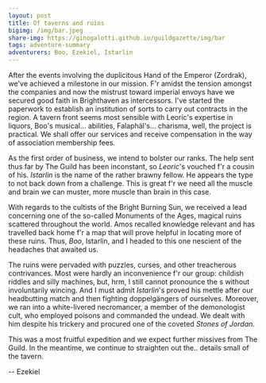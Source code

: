 ```yaml
---
layout: post
title: Of taverns and ruins
bigimg: /img/bar.jpeg
share-img: https://ginogalotti.github.io/guildgazette/img/bar
tags: adventure-summary
adventurers: Boo, Ezekiel, Istarlin
---
```

After the events involving the duplicitous Hand of the Emperor (Zordrak), we've achieved a milestone in our mission. F'r amidst the tension amongst the companies and now the mistrust toward imperial envoys have we secured good faith in Brighthaven as intercessors. I've started the paperwork to establish an institution of sorts to carry out contracts in the region. A tavern front seems most sensible with Leoric's expertise in liquors, Boo's musical... abilities, Falaphäl's... charisma, well, the project is practical. We shall offer our services and receive compensation in the way of association membership fees.

As the first order of business, we intend to bolster our ranks. The help sent thus far by The Guild has been inconstant, so *Leoric*'s vouched f'r a cousin of his. *Istarlin* is the name of the rather brawny fellow. He appears the type to not back down from a challenge. This is great f'r we need all the muscle and brain we can muster, more muscle than brain in this case.

With regards to the cultists of the Bright Burning Sun, we received a lead concerning one of the so-called Monuments of the Ages, magical ruins scattered throughout the world. Amos recalled knowledge relevant and has travelled back home f'r a map that will prove helpful in locating more of these ruins. Thus, *Boo*, Istarlin, and I headed to this one nescient of the headaches that awaited us.

The ruins were pervaded with puzzles, curses, and other treacherous contrivances. Most were hardly an inconvenience f'r our group: childish riddles and silly machines, but, hrm, I still cannot pronounce the s without involuntarily wincing. And I must admit *Istarlin*'s proved his mettle after our headbutting match and then fighting doppelgängers of ourselves. Moreover, we ran into a white-livered necromancer, a member of the demonologist cult, who employed poisons and commanded the undead. We dealt with him despite his trickery and procured one of the coveted *Stones of Jordan*.

This was a most fruitful expedition and we expect further missives from The Guild. In the meantime, we continue to straighten out the.. details small of the tavern.

-- 
Ezekiel